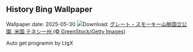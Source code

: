 ## History Bing Wallpaper
Wallpaper date: 2025-05-30
![](https://www.bing.com/th?id=OHR.LittlePigeonRiver_JA-JP4939584633_UHD.jpg&w=1000)Download: [グレート・スモーキー山脈国立公園, 米国 テネシー州 (© GreenStock/Getty Images)](https://www.bing.com/th?id=OHR.LittlePigeonRiver_JA-JP4939584633_UHD.jpg)

Auto get programm by LtgX
